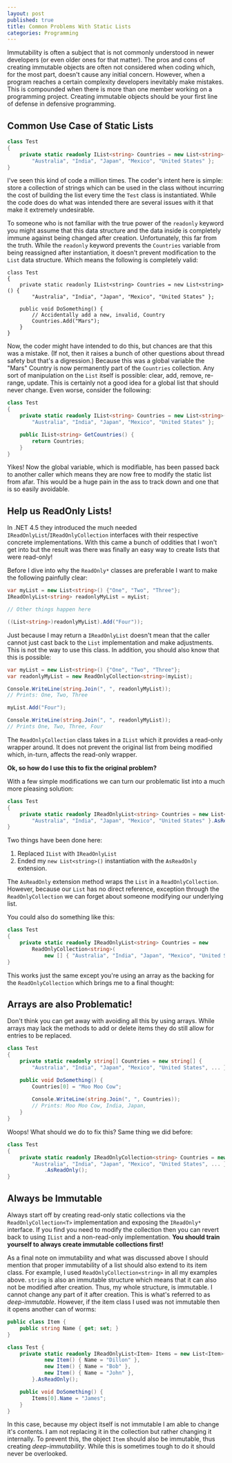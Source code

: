 ```yaml
---
layout: post
published: true
title: Common Problems With Static Lists
categories: Programming
---
```



Immutability is often a subject that is not commonly understood in newer developers (or even older ones for that matter). The pros and cons of creating immutable objects are often not considered when coding which, for the most part, doesn't cause any initial concern. However, when a program reaches a certain complexity developers inevitably make mistakes. This is compounded when there is more than one member working on a programming project. Creating immutable objects should be your first line of defense in defensive programming.


## Common Use Case of Static Lists

```c#
class Test
{
	private static readonly IList<string> Countries = new List<string>() {
		"Australia", "India", "Japan", "Mexico", "United States" };
}
```

I've seen this kind of code a million times. The coder's intent here is simple: store a collection of strings which can be used in the class without incurring the cost of building the list every time the `Test` class is instantiated. While the code does do what was intended there are several issues with it that make it extremely undesirable.

To someone who is not familiar with the true power of the `readonly` keyword you might assume that this data structure and the data inside is completely immune against being changed after creation. Unfortunately, this far from the truth. While the `readonly` keyword prevents the `Countries` variable from being reassigned after instantiation, it doesn't prevent modification to the `List` data structure. Which means the following is completely valid:

```
class Test
{
	private static readonly IList<string> Countries = new List<string>() {
		"Australia", "India", "Japan", "Mexico", "United States" };

	public void DoSomething() {
		// Accidentally add a new, invalid, Country
		Countries.Add("Mars");
	}
}
```

Now, the coder might have intended to do this, but chances are that this was a mistake. (If not, then it raises a bunch of other questions about thread safety but that's a digression.) Because this was a global variable the "Mars" Country is now permanently part of the `Countries` collection. Any sort of manipulation on the `List` itself is possible: clear, add, remove, re-range, update. This is certainly not a good idea for a global list that should never change. Even worse, consider the following:

```c#
class Test
{
	private static readonly IList<string> Countries = new List<string>() {
		"Australia", "India", "Japan", "Mexico", "United States" };

	public IList<string> GetCountries() {
		return Countries;
	}
}
```

Yikes! Now the global variable, which is modifiable, has been passed back to another caller which  means they are now free to modify the static list from afar. This would be a huge pain in the ass to track down and one that is so easily avoidable.

## Help us ReadOnly Lists!

In .NET 4.5 they introduced the much needed `IReadOnlyList`/`IReadOnlyCollection` interfaces with their respective concrete implementations. With this came a bunch of oddities that I won't get into but the result was there was finally an easy way to create lists that were read-only!

Before I dive into why the `ReadOnly*` classes are preferable I want to make the following painfully clear:

```c#
var myList = new List<string>() {"One", "Two", "Three"};
IReadOnlyList<string> readonlyMyList = myList;

// Other things happen here

((List<string>)readonlyMyList).Add("Four"));
```

Just because I may return a `IReadOnlyList` doesn't mean that the caller cannot just cast back to the `List` implementation and make adjustments. This is not the way to use this class. In addition, you should also know that this is possible:

```c#
var myList = new List<string>() {"One", "Two", "Three"};
var readonlyMyList = new ReadOnlyCollection<string>(myList);

Console.WriteLine(string.Join(", ", readonlyMyList));
// Prints: One, Two, Three

myList.Add("Four");

Console.WriteLine(string.Join(", ", readonlyMyList));
// Prints One, Two, Three, Four
```

The `ReadOnlyCollection` class takes in a `IList` which it provides a read-only wrapper around. It does not prevent the original list from being modified which, in-turn, affects the read-only wrapper.

**Ok, so how do I use this to fix the original problem?**

With a few simple modifications we can turn our problematic list into a much more pleasing solution:

```c#
class Test
{
	private static readonly IReadOnlyList<string> Countries = new List<string>() {
		"Australia", "India", "Japan", "Mexico", "United States" }.AsReadOnly();
}
```

Two things have been done here:

1. Replaced `IList` with `IReadOnlyList`
2. Ended my `new List<string>()` instantiation with the `AsReadOnly` extension.

The `AsReadOnly` extension method wraps the `List` in a `ReadOnlyCollection`. However, because our `List` has no direct reference, exception through the `ReadOnlyCollection` we can forget about someone modifying our underlying list.

You could also do something like this:

```c#
class Test
{
	private static readonly IReadOnlyList<string> Countries = new 
		ReadOnlyCollection<string>(
			new [] { "Australia", "India", "Japan", "Mexico", "United States" });
}
```

This works just the same except you're using an array as the backing for the `ReadOnlyCollection` which brings me to a final thought:

## Arrays are also Problematic!

Don't think you can get away with avoiding all this by using arrays. While arrays may lack the methods to add or delete items they do still allow for entries to be replaced.

```c#
class Test
{
	private static readonly string[] Countries = new string[] { 
		"Australia", "India", "Japan", "Mexico", "United States", ... };

	public void DoSomething() {
		Countries[0] = "Moo Moo Cow";
		
		Console.WriteLine(string.Join(", ", Countries));
		// Prints: Moo Moo Cow, India, Japan,
	}
}
```

Woops! What should we do to fix this? Same thing we did before:

```c#
class Test
{
	private static readonly IReadOnlyCollection<string> Countries = new string[] { 
		"Australia", "India", "Japan", "Mexico", "United States", ... }
			.AsReadOnly();
}
```

## Always be Immutable

Always start off by creating read-only static collections via the `ReadOnlyCollection<T>` implementation and exposing the `IReadOnly*` interface. If you find you need to modify the collection then you can revert back to using `IList` and a non-read-only implementation. **You should train yourself to always create immutable collections first!**

As a final note on immutability and what was discussed above I should mention that proper immutability of a list should also extend to its item class. For example, I used `ReadOnlyCollection<string>` in all my examples above. `string` is also an immutable structure which means that it can also not be modified after creation. Thus, my whole structure, is immutable. I cannot change any part of it after creation. This is what's referred to as *deep-immutable*. However, if the item class I used was not immutable then it opens another can of worms:

```c#
public class Item {
	public string Name { get; set; }
}

class Test {
	private static readonly IReadOnlyList<Item> Items = new List<Item>() {
			new Item() { Name = "Dillon" },
			new Item() { Name = "Bob" },
			new Item() { Name = "John" },
		}.AsReadOnly();

	public void DoSomething() {
		Items[0].Name = "James";
	}
}
```

In this case, because my object itself is not immutable I am able to change it's contents. I am not replacing it in the collection but rather changing it internally. To prevent this, the object `Item` should also be immutable, thus creating *deep-immutability*. While this is sometimes tough to do it should never be overlooked.